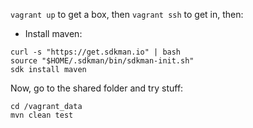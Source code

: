 `vagrant up` to get a box, then `vagrant ssh` to get in, then:

- Install maven:

```
curl -s "https://get.sdkman.io" | bash
source "$HOME/.sdkman/bin/sdkman-init.sh"
sdk install maven
```

Now, go to the shared folder and try stuff:

```
cd /vagrant_data
mvn clean test
```
